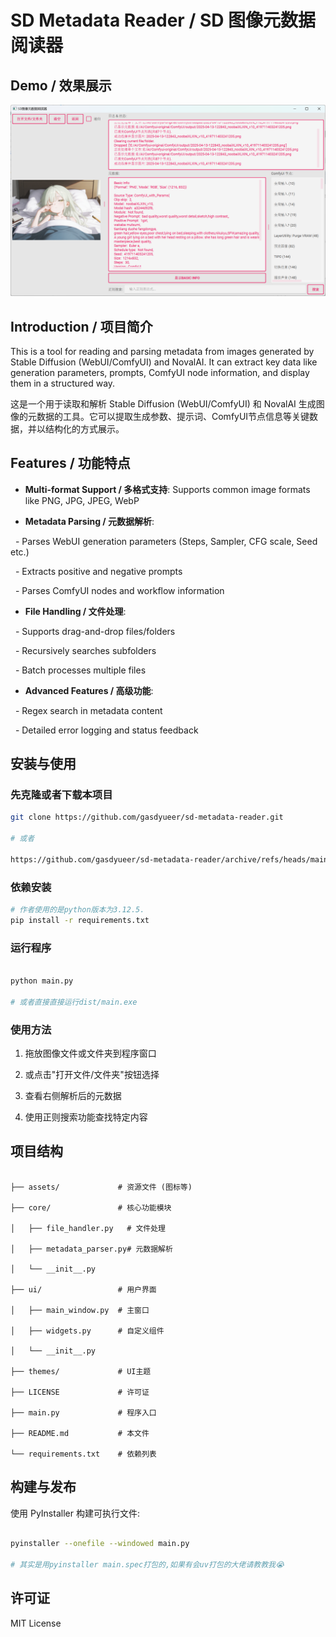 # SD Metadata Reader / SD 图像元数据阅读器

## Demo / 效果展示


![Demo](docx/sdmetadatareader3.png)


## Introduction / 项目简介

  

This is a tool for reading and parsing metadata from images generated by Stable Diffusion (WebUI/ComfyUI) and NovalAI. It can extract key data like generation parameters, prompts, ComfyUI node information, and display them in a structured way.

这是一个用于读取和解析 Stable Diffusion (WebUI/ComfyUI) 和 NovalAI 生成图像的元数据的工具。它可以提取生成参数、提示词、ComfyUI节点信息等关键数据，并以结构化的方式展示。

  

## Features / 功能特点

  

- **Multi-format Support / 多格式支持**: Supports common image formats like PNG, JPG, JPEG, WebP

- **Metadata Parsing / 元数据解析**:

  - Parses WebUI generation parameters (Steps, Sampler, CFG scale, Seed etc.)

  - Extracts positive and negative prompts

  - Parses ComfyUI nodes and workflow information

- **File Handling / 文件处理**:

  - Supports drag-and-drop files/folders

  - Recursively searches subfolders

  - Batch processes multiple files

- **Advanced Features / 高级功能**:

  - Regex search in metadata content

  - Detailed error logging and status feedback

  

## 安装与使用

### 先克隆或者下载本项目

```bash
git clone https://github.com/gasdyueer/sd-metadata-reader.git

# 或者

https://github.com/gasdyueer/sd-metadata-reader/archive/refs/heads/main.zip
```

### 依赖安装

```bash
# 作者使用的是python版本为3.12.5.
pip install -r requirements.txt

```

  

### 运行程序

```bash

python main.py

# 或者直接直接运行dist/main.exe

```

  

### 使用方法



1. 拖放图像文件或文件夹到程序窗口

2. 或点击"打开文件/文件夹"按钮选择

3. 查看右侧解析后的元数据

4. 使用正则搜索功能查找特定内容

  

## 项目结构

```

├── assets/             # 资源文件 (图标等)

├── core/               # 核心功能模块

│   ├── file_handler.py   # 文件处理

│   ├── metadata_parser.py# 元数据解析

│   └── __init__.py

├── ui/                 # 用户界面

│   ├── main_window.py  # 主窗口

│   ├── widgets.py      # 自定义组件

│   └── __init__.py

├── themes/             # UI主题

├── LICENSE             # 许可证

├── main.py             # 程序入口

├── README.md           # 本文件

└── requirements.txt    # 依赖列表

```

  

## 构建与发布

  

使用 PyInstaller 构建可执行文件:

```bash

pyinstaller --onefile --windowed main.py

# 其实是用pyinstaller main.spec打包的,如果有会uv打包的大佬请教教我😭

```

  

## 许可证

  

MIT License
